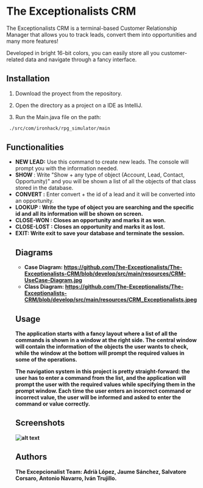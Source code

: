 # The Exceptionalists CRM

The Exceptionalists CRM is  a terminal-based Customer Relationship Manager that allows you to track leads, convert them into opportunities and many more features! 

Developed in bright 16-bit colors, you can easily store all you customer-related data and navigate through a fancy interface. 

## Installation

1. Download the proyect from the repository.

2. Open the directory as a project on a IDE as IntelliJ.

3. Run the Main.java file on the path:

```bash
 ./src/com/ironhack/rpg_simulator/main
```

## Functionalities

- **NEW LEAD:** Use this command to create new leads. The console will prompt you with the information needed.
- **SHOW <objectInPlural>** : Write "Show + any type of object (Account, Lead, Contact, Opportunity)" and you will be shown a list of all the objects of that class stored in the database.
- **CONVERT <ID>:** Enter convert + the id of a lead and it will be converted into an opportunity.
- **LOOKUP <Object> <id>:** Write the type of object you are searching and the specific id and all its information will be shown on screen.
- **CLOSE-WON <id>**: Closes an opportunity and marks it  as won. 
- **CLOSE-LOST <id>**: Closes an opportunity and marks it  as lost.
- **EXIT:** Write exit to save your database and terminate the session.

## Diagrams

- Case Diagram: https://github.com/The-Exceptionalists/The-Exceptionalists-CRM/blob/develop/src/main/resources/CRM-UseCase-Diagram.jpg
- Class Diagram: https://github.com/The-Exceptionalists/The-Exceptionalists-CRM/blob/develop/src/main/resources/CRM_Exceptionalists.jpeg

## Usage

The application starts with a fancy layout where a list of all the commands is shown in a window at the right side. The central window will contain the information of the objects the user wants to check, while the window at the bottom will prompt the required values in some of the operations. 

**The navigation system in this project is pretty straight-forward:** the user has to enter a command from the list, and the application will prompt the user with the required values while specifying them in the prompt window.  Each time the user enters an incorrect command or incorrect value, the user will be informed and asked to enter the command or value correctly.

## Screenshots

![alt text]('URL')

## Authors
**The Excepcionalist Team**: Adrià López, Jaume Sánchez, Salvatore Corsaro, Antonio Navarro, Iván Trujillo.
